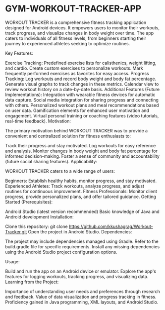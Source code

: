 # GYM-WORKOUT-TRACKER-APP
WORKOUT TRACKER is a comprehensive fitness tracking application designed for Android devices. It empowers users to monitor their workouts, track progress, and visualize changes in body weight over time. The app caters to individuals of all fitness levels, from beginners starting their journey to experienced athletes seeking to optimize routines.

Key Features:

Exercise Tracking:
Predefined exercise lists for calisthenics, weight lifting, and cardio.
Create custom exercises to personalize workouts.
Mark frequently performed exercises as favorites for easy access.
Progress Tracking:
Log workouts and record body weight and body fat percentage.
Generate visual graphs to track changes in these metrics.
Calendar view to review workout history on a date-by-date basis.
Additional Features (Future Implementations):
Integration with wearable fitness devices for automatic data capture.
Social media integration for sharing progress and connecting with others.
Personalized workout plans and meal recommendations based on user data.
Gamification elements for enhanced user motivation and engagement.
Virtual personal training or coaching features (video tutorials, real-time feedback).
Motivation:

The primary motivation behind WORKOUT TRACKER was to provide a convenient and centralized solution for fitness enthusiasts to:

Track their progress and stay motivated.
Log workouts for easy reference and analysis.
Monitor changes in body weight and body fat percentage for informed decision-making.
Foster a sense of community and accountability (future social sharing features).
Applicability:

WORKOUT TRACKER caters to a wide range of users:

Beginners: Establish healthy habits, monitor progress, and stay motivated.
Experienced Athletes: Track workouts, analyze progress, and adjust routines for continuous improvement.
Fitness Professionals: Monitor client progress, provide personalized plans, and offer tailored guidance.
Getting Started (Prerequisites):

Android Studio (latest version recommended)
Basic knowledge of Java and Android development
Installation:

Clone this repository: git clone https://github.com/kkushagrag/Workout-Tracker.git
Open the project in Android Studio.
Dependencies:

The project may include dependencies managed using Gradle. Refer to the build.gradle file for specific requirements. Install any missing dependencies using the Android Studio project configuration options.

Usage:

Build and run the app on an Android device or emulator.
Explore the app's features for logging workouts, tracking progress, and visualizing data.
Learning from the Project:

Importance of understanding user needs and preferences through research and feedback.
Value of data visualization and progress tracking in fitness.
Proficiency gained in Java programming, XML layouts, and Android Studio.
